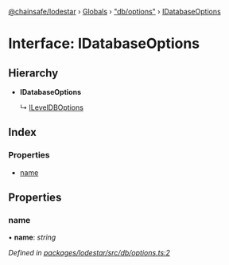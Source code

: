 [@chainsafe/lodestar](../README.md) › [Globals](../globals.md) › ["db/options"](../modules/_db_options_.md) › [IDatabaseOptions](_db_options_.idatabaseoptions.md)

# Interface: IDatabaseOptions

## Hierarchy

* **IDatabaseOptions**

  ↳ [ILevelDBOptions](_db_controller_impl_level_.ileveldboptions.md)

## Index

### Properties

* [name](_db_options_.idatabaseoptions.md#name)

## Properties

###  name

• **name**: *string*

*Defined in [packages/lodestar/src/db/options.ts:2](https://github.com/ChainSafe/lodestar/blob/393d800/packages/lodestar/src/db/options.ts#L2)*
